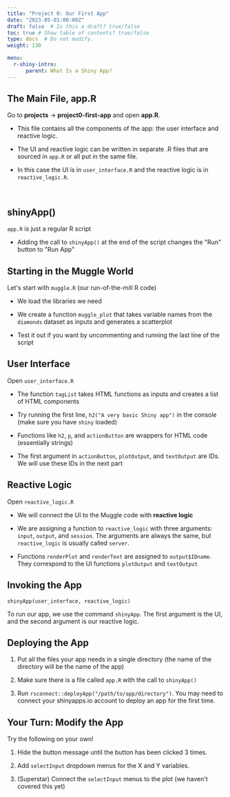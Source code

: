 ```yaml
---
title: "Project 0: Our First App"
date: "2023-05-01:00:00Z"
draft: false  # Is this a draft? true/false
toc: true # Show table of contents? true/false
type: docs  # Do not modify.
weight: 130

menu:
  r-shiny-intro:
      parent: What Is a Shiny App?
---
```


## The Main File, app.R

Go to **projects** -> **project0-first-app** and open **app.R**.

- This file contains all the components of the app: the user interface and reactive logic.

- The UI and reactive logic can be written in separate .R files that are sourced in `app.R` or all put in the same file. 

- In this case the UI is in `user_interface.R` and the reactive logic is in `reactive_logic.R`.

<br>

## shinyApp()

`app.R` is just a regular R script

- Adding the call to `shinyApp()` at the end of the script changes the "Run" button to "Run App"

## Starting in the Muggle World

Let's start with `muggle.R` (our run-of-the-mill R code)

- We load the libraries we need

- We create a function `muggle_plot` that takes variable names from the `diamonds` dataset as inputs and generates a scatterplot

- Test it out if you want by uncommenting and running the last line of the script

## User Interface

Open `user_interface.R`

- The function `tagList` takes HTML functions as inputs and creates a list of HTML components

- Try running the first line, `h2("A very basic Shiny app")` in the console (make sure you have `shiny` loaded)

- Functions like `h2`, `p`, and `actionButton` are wrappers for HTML code (essentially strings)

- The first argument in `actionButton`, `plotOutput`, and `textOutput` are IDs. We will use these IDs in the next part


## Reactive Logic

Open `reactive_logic.R`

- We will connect the UI to the Muggle code with **reactive logic**

- We are assigning a function to `reactive_logic` with three arguments: `input`, `output`, and `session`. The arguments are always the same, but `reactive_logic` is usually called `server`.

- Functions `renderPlot` and `renderText` are assigned to `output$IDname`. They correspond to the UI functions `plotOutput` and `textOutput`


## Invoking the App

`shinyApp(user_interface, reactive_logic)`

To run our app, we use the command `shinyApp`. The first argument is the UI, and the second argument is our reactive logic.


## Deploying the App

1. Put all the files your app needs in a single directory (the name of the directory will be the name of the app)

2. Make sure there is a file called `app.R` with the call to `shinyApp()`

3. Run `rsconnect::deployApp("/path/to/app/directory")`. You may need to connect your shinyapps.io account to deploy an app for the first time.


## Your Turn: Modify the App

Try the following on your own!

1. Hide the button message until the button has been clicked 3 times.

2. Add `selectInput` dropdown menus for the X and Y variables.

3. (Superstar) Connect the `selectInput` menus to the plot (we haven't covered this yet)
